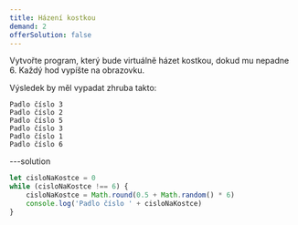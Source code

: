 ```yaml
---
title: Házení kostkou
demand: 2
offerSolution: false
---
```


Vytvořte program, který bude virtuálně házet kostkou, dokud mu nepadne 6. Každý hod vypíšte na obrazovku.

Výsledek by měl vypadat zhruba takto:

```text
Padlo číslo 3
Padlo číslo 2
Padlo číslo 5
Padlo číslo 3
Padlo číslo 1
Padlo číslo 6
```

---solution

```js
let cisloNaKostce = 0
while (cisloNaKostce !== 6) {
	cisloNaKostce = Math.round(0.5 + Math.random() * 6)
	console.log('Padlo číslo ' + cisloNaKostce)
}
```
